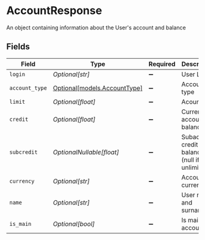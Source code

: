 # AccountResponse

An object containing information about the User's account and balance


## Fields

| Field                                                    | Type                                                     | Required                                                 | Description                                              | Example                                                  |
| -------------------------------------------------------- | -------------------------------------------------------- | -------------------------------------------------------- | -------------------------------------------------------- | -------------------------------------------------------- |
| `login`                                                  | *Optional[str]*                                          | :heavy_minus_sign:                                       | User Login                                               | some_login                                               |
| `account_type`                                           | [Optional[models.AccountType]](../models/accounttype.md) | :heavy_minus_sign:                                       | Account type                                             | PRE-PAID                                                 |
| `limit`                                                  | *Optional[float]*                                        | :heavy_minus_sign:                                       | Acount limit                                             | 0                                                        |
| `credit`                                                 | *Optional[float]*                                        | :heavy_minus_sign:                                       | Current account balance                                  | 130.44                                                   |
| `subcredit`                                              | *OptionalNullable[float]*                                | :heavy_minus_sign:                                       | Subaccount credit balance (null if unlimited)            | 65.32                                                    |
| `currency`                                               | *Optional[str]*                                          | :heavy_minus_sign:                                       | Account currency                                         | PLN                                                      |
| `name`                                                   | *Optional[str]*                                          | :heavy_minus_sign:                                       | User name and surname                                    | Andrzej Nowak                                            |
| `is_main`                                                | *Optional[bool]*                                         | :heavy_minus_sign:                                       | Is main account?                                         | true                                                     |
